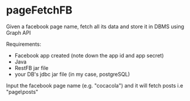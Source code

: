 pageFetchFB
===========

Given a facebook page name, fetch all its data and store it in DBMS using Graph API

Requirements:
 - Facebook app created (note down the app id and app secret)
 - Java
 - RestFB jar file
 - your DB's jdbc jar file (in my case, postgreSQL)

Input the facebook page name (e.g. "cocacola") and it will fetch posts i.e "page\posts"
